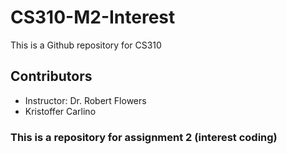 # CS310-M2-Interest
This is a Github repository for CS310 
## Contributors 
- Instructor: Dr. Robert Flowers
- Kristoffer Carlino
### This is a repository for assignment 2 (interest coding)
